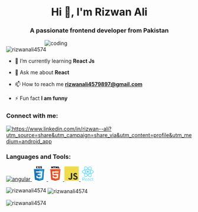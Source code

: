
<h1 align="center">Hi 👋, I'm Rizwan Ali</h1>
<h3 align="center">A passionate frontend developer from Pakistan</h3>
<img align="right" alt="coding" width=400" src="https://img.freepik.com/free-photo/3d-portrait-people_23-2150793856.jpg?t=st=1715602997~exp=1715606597~hmac=2af6e782857a1e1718cbb863b07e6ca1b2394d9c7901515dc1dd9ee81d89914d&w=740">

<p align="left"> <img src="https://komarev.com/ghpvc/?username=rizwanali4574&label=Profile%20views&color=0e75b6&style=flat" alt="rizwanali4574" /> </p>

- 🌱 I’m currently learning **React Js**

- 💬 Ask me about **React**

- 📫 How to reach me **rizwanali4579897@gmail.com**

- ⚡ Fun fact **I am funny**

<h3 align="left">Connect with me:</h3>
<p align="left">
<a href="https://[linkedin.com/in/https://www.linkedin.com/in/rizwan--ali?utm_source=share&utm_campaign=share_via&utm_content=profile&utm_medium=android_app](https://www.linkedin.com/in/rizwan--ali?utm_source=share&utm_campaign=share_via&utm_content=profile&utm_medium=android_app)" target="blank"><img align="center" src="https://raw.githubusercontent.com/rahuldkjain/github-profile-readme-generator/master/src/images/icons/Social/linked-in-alt.svg" alt="https://www.linkedin.com/in/rizwan--ali?utm_source=share&utm_campaign=share_via&utm_content=profile&utm_medium=android_app" height="30" width="40" /></a>
</p>

<h3 align="left">Languages and Tools:</h3>
<p align="left"> <a href="https://angular.io" target="_blank" rel="noreferrer"> <img src="https://angular.io/assets/images/logos/angular/angular.svg" alt="angular" width="40" height="40"/> </a> <a href="https://www.w3schools.com/css/" target="_blank" rel="noreferrer"> <img src="https://raw.githubusercontent.com/devicons/devicon/master/icons/css3/css3-original-wordmark.svg" alt="css3" width="40" height="40"/> </a> <a href="https://www.w3.org/html/" target="_blank" rel="noreferrer"> <img src="https://raw.githubusercontent.com/devicons/devicon/master/icons/html5/html5-original-wordmark.svg" alt="html5" width="40" height="40"/> </a> <a href="https://developer.mozilla.org/en-US/docs/Web/JavaScript" target="_blank" rel="noreferrer"> <img src="https://raw.githubusercontent.com/devicons/devicon/master/icons/javascript/javascript-original.svg" alt="javascript" width="40" height="40"/> </a> <a href="https://reactjs.org/" target="_blank" rel="noreferrer"> <img src="https://raw.githubusercontent.com/devicons/devicon/master/icons/react/react-original-wordmark.svg" alt="react" width="40" height="40"/> </a> </p>

<p><img align="left" src="https://github-readme-stats.vercel.app/api/top-langs?username=rizwanali4574&show_icons=true&locale=en&layout=compact" alt="rizwanali4574" /></p>

<p>&nbsp;<img align="center" src="https://github-readme-stats.vercel.app/api?username=rizwanali4574&show_icons=true&locale=en" alt="rizwanali4574" /></p>

<p><img align="center" src="https://github-readme-streak-stats.herokuapp.com/?user=rizwanali4574&" alt="rizwanali4574" /></p>
